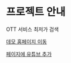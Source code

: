 # 프로젝트 안내

OTT 서비스 최저가 검색

[데모 홈페이지 이동](https://ghkddyto.github.io)



[페이지에 유튜브 추가](https://github.com/ghkddyto/ghkddyto.github.io/tree/master/Add_Youtube)
